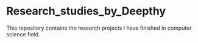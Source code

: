 # Research_studies_by_Deepthy
This repository contains the research projects I have finished in computer science field.
